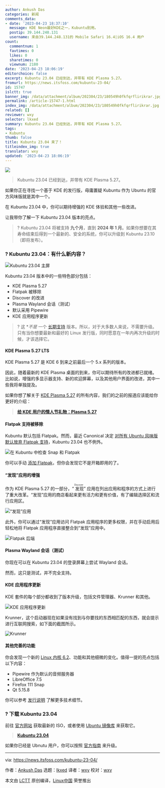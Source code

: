 ```yaml
---
author: Ankush Das
categories: 新闻
comments_data:
- date: '2023-04-23 18:37:10'
  message: KDE Neon最好KDE之一，Kubuntu别用。
  postip: 39.144.248.131
  username: 来自39.144.248.131的 Mobile Safari 16.4|iOS 16.4 用户
count:
  commentnum: 1
  favtimes: 0
  likes: 0
  sharetimes: 0
  viewnum: 2180
date: '2023-04-23 18:06:19'
editorchoice: false
excerpt: Kubuntu 23.04 已经到达，并带有 KDE Plasma 5.27。
fromurl: https://news.itsfoss.com/kubuntu-23-04/
id: 15747
islctt: true
banner_img: /data/attachment/album/202304/23/180549h0fkfqrflirikrar.jpg
permalink: /article-15747-1.html
index_img: /data/attachment/album/202304/23/180549h0fkfqrflirikrar.jpg.thumb.jpg
related: []
reviewer: wxy
selector: lkxed
summary: Kubuntu 23.04 已经到达，并带有 KDE Plasma 5.27。
tags:
- Kubuntu
thumb: false
title: Kubuntu 23.04 来了！
titleindex_img: true
translator: wxy
updated: '2023-04-23 18:06:19'
---
```


![](/data/attachment/album/202304/23/180549h0fkfqrflirikrar.jpg)



> 
> Kubuntu 23.04 已经到达，并带有 KDE Plasma 5.27。
> 
> 
> 


如果你正在寻找一个基于 KDE 的发行版，毋庸置疑 Kubuntu 作为 Ubuntu 的官方风味版就是其中一个。


在 Kubuntu 23.04 中，你可以期待增强的 KDE 体验和其他一些改进。


让我带你了解一下 Kubuntu 23.04 版本的亮点。



> 
> ? Kubuntu 23.04 将被支持 **九个月**，直到 **2024 年 1 月**。如果你想要在其寿命结束后得到一个最新的、安全的系统，你可以升级到 Kubuntu 23.10（即将发布）。
> 
> 
> 


### ? Kubuntu 23.04：有什么新内容？


![Kubuntu 23.04 主屏](/data/attachment/album/202304/23/180619lfqx5ourrbuqfjxf.png)


Kubuntu 23.04 版本中的一些特色部分包括：


* KDE Plasma 5.27
* Flatpak 被移除
* Discover 的改进
* Plasma Wayland 会话（测试）
* 默认采用 Pipewire
* KDE 应用程序更新



> 
> ? 这 \**不是* 一个 [长期支持](https://itsfoss.com/long-term-support-lts/?ref=news.itsfoss.com) 版本。所以，对于大多数人来说，不需要升级。只有当你想要最新和最好的 Linux 发行版，同时愿意在一年内再次升级的时候，才该选择它。
> 
> 
> 


#### KDE Plasma 5.27 LTS


KDE Plasma 5.27 是 KDE 6 到来之前最后一个 5.x 系列的版本。


因此，随着最新的 KDE Plasma 桌面的到来，你可以期待所有的改进都已就绪。比如说，增强的多显示器支持、新的欢迎屏幕，以及其他用户界面的改进，其中一些我将单独提及。


如果你想了解关于 [KDE Plasma 5.27](https://news.itsfoss.com/kde-plasma-5-27-release/) 的所有内容，我们的之前的报道应该能给你更好的介绍：



> 
> **[给 KDE 用户的情人节礼物：Plasma 5.27](https://news.itsfoss.com/kde-plasma-5-27-release/)**
> 
> 
> 


#### Flatpak 支持被移除


Kubuntu 默认包括 Flatpak。然而，最近 Canonical 决定 [对所有 Ubuntu 风味版默认放弃 Flatpak 支持](https://news.itsfoss.com/ubuntu-flavor-drops-flatpak/)，Kubuntu 23.04 也不例外。


![在 Kubuntu 中检查 Snap 和 Flatpak](/data/attachment/album/202304/23/180620lzt189ot3o1fyz8h.png)


你可以手动 [添加 Flatpak](https://itsfoss.com/flatpak-guide/?ref=news.itsfoss.com)，但你会发现它不是开箱即用的了。


#### “发现”应用的增强


作为 KDE Plasma 5.27 的一部分，“<ruby> 发现 <rt>  Discover </rt></ruby>” 应用在列出应用和程序的方式上进行了重大改革。“发现”应用的商店看起来更有活力和更有价值，有了编辑选择区和流行应用区。


![“发现”应用](/data/attachment/album/202304/23/180621cfvvtncaudptnnhc.png)


此外，你可以通过“发现”应用访问 Flatpak 应用程序的更多权限，并在手动启用后轻松地将 Flatpak 应用程序直接整合到“发现”应用中。


![Flatpak 后端](/data/attachment/album/202304/23/180621oodje30wgxiz2ggq.png)


#### Plasma Wayland 会话（测试）


你现在可以在 Kubuntu 23.04 的登录屏幕上尝试 Wayland 会话。


然而，这只是测试，并不完全支持。


#### KDE 应用程序更新


KDE 套件的每个部分都收到了版本升级，包括文件管理器、Krunner 和其他。


![KDE 应用程序更新](/data/attachment/album/202304/23/180622az8ettgojyjtxr9j.png)


Krunner，这个启动器现在如果没有找到与你要找的东西相匹配的东西，就会提示进行互联网搜索，如下面的截图所示。


![Krunner](/data/attachment/album/202304/23/180622pczlpzcuxpr9tllu.png)


#### 其他完善的功能


你会发现一个新的 [Linux 内核 6.2](https://news.itsfoss.com/linux-kernel-6-2-release/)、功能和其他细微的变化。值得一提的亮点包括以下内容：


* Pipewire 作为默认的音频服务器
* LibreOffice 7.5
* Firefox 111 Snap
* Qt 5.15.8


你可以参考 [发行说明](https://kubuntu.org/news/kubuntu-23-04-lunar-lobster-released/?ref=news.itsfoss.com) 了解更多技术细节。


### ? 下载 Kubuntu 23.04


前往 [官方网站](https://kubuntu.org/getkubuntu/?ref=news.itsfoss.com) 获取最新的 ISO，或者使用 [Ubuntu 镜像库](https://cdimage.ubuntu.com/kubuntu/releases/23.04/?ref=news.itsfoss.com) 来获取它。



> 
> **[Kubuntu 23.04](https://kubuntu.org/getkubuntu/?ref=news.itsfoss.com)**
> 
> 
> 


如果你已经是 Ubnutu 用户，你可以按照 [官方指南](https://help.ubuntu.com/community/KineticUpgrades/Kubuntu?ref=news.itsfoss.com) 来升级。




---


via: <https://news.itsfoss.com/kubuntu-23-04/>


作者：[Ankush Das](https://news.itsfoss.com/author/ankush/) 选题：[lkxed](https://github.com/lkxed/) 译者：[wxy](https://github.com/wxy) 校对：[wxy](https://github.com/wxy)


本文由 [LCTT](https://github.com/LCTT/TranslateProject) 原创编译，[Linux中国](https://linux.cn/) 荣誉推出